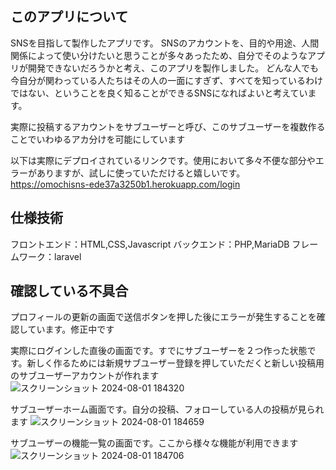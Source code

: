 ## このアプリについて
SNSを目指して製作したアプリです。
SNSのアカウントを、目的や用途、人間関係によって使い分けたいと思うことが多々あったため、自分でそのようなアプリが開発できないだろうかと考え、このアプリを製作しました。
どんな人でも今自分が関わっている人たちはその人の一面にすぎず、すべてを知っているわけではない、ということを良く知ることができるSNSになればよいと考えています。

実際に投稿するアカウントをサブユーザーと呼び、このサブユーザーを複数作ることでいわゆるアカ分けを可能にしています

以下は実際にデプロイされているリンクです。使用において多々不便な部分やエラーがありますが、試しに使っていただけると嬉しいです。
https://omochisns-ede37a3250b1.herokuapp.com/login 

## 仕様技術
フロントエンド：HTML,CSS,Javascript
バックエンド：PHP,MariaDB
フレームワーク：laravel

## 確認している不具合
プロフィールの更新の画面で送信ボタンを押した後にエラーが発生することを確認しています。修正中です


実際にログインした直後の画面です。すでにサブユーザーを２つ作った状態です。新しく作るためには新規サブユーザー登録を押していただくと新しい投稿用のサブユーザーアカウントが作れます
![スクリーンショット 2024-08-01 184320](https://github.com/user-attachments/assets/249ea4c8-5dee-4795-b5e6-a1c6797e2195)

サブユーザーホーム画面です。自分の投稿、フォローしている人の投稿が見られます
![スクリーンショット 2024-08-01 184659](https://github.com/user-attachments/assets/b043a273-459c-4d10-a085-23c2a44a21d2)

サブユーザーの機能一覧の画面です。ここから様々な機能が利用できます
![スクリーンショット 2024-08-01 184706](https://github.com/user-attachments/assets/42d25b48-6ac1-46f5-a81b-6ccd1db22f29)
